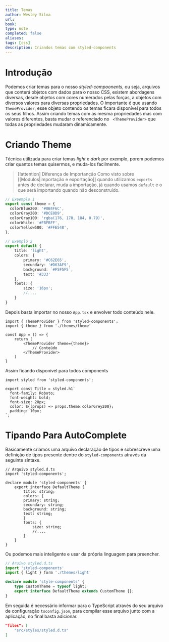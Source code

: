 ```yaml
---
title: Temas
author: Wesley Silva
url:
book:
type: note
completed: false
aliases:
tags: [css]
description: Criandos temas com styled-components 
---
```

# Introdução
Podemos criar temas para o nosso _styled-compoonents_, ou seja, arquivos que conterá objetos com dados para o nosso CSS, existem abordagens diversas, desde objetos com cores numerados pelas forças, a objetos com diversos valores para diversas propriedades.
O importante é que usando `ThemeProvider`, esse objeto contendo os temas ficara disponível para todos os seus filhos.
Assim criando temas com as mesma propriedades mas com valores diferentes, basta mudar o referenciado no ` <ThemeProvider>` que todas as propriedades mudaram dinamicamente.

# Criando Theme
Técnica utilizada para criar temas _light_ e _dark_ por exemplo, porem podemos criar quantos temas quisermos, e muda-los facilmente.

>[!attention] Diferença de Importanção
>Como visto sobre [[Modulos|importação e exportação]] quando utilizamos `exports` antes de declarar, muda a importação, já quando usamos `default` e o que será importando quando não desconstruído.

```ts
// Exeemplo 1
export const theme = {
  colorBlue200: '#0B4F6C',
  colorGray200: '#DCE0D9',
  colorGray100: 'rgba(176, 178, 184, 0.79)',
  colorWhite: '#FBFBFF',
  colorYellow500: '#FFE548',
};

// Exemplo 2
export default {
	title: 'light',
	colors: {
		primary: '#C62E65',
		secundary: '#D63AF9',
		background: `#F5F5F5`,
		text: '#333'
	},
	fonts: {
		size: '16px';
		//....
	}
}

```

Depois basta importar no nosso `App.tsx` e envolver todo conteúdo nele.

```tsx
import { ThemeProvider } from 'styled-components';
import { theme } from './themes/theme'

const App = () => {
	return (
		<ThemeProvider theme={theme}>
			// Conteúdo
		</ThemeProvider>
	)
}
```

Assim ficando disponível para todos components

```tsx
import styled from 'styled-components';
  
export const Title = styled.h1`
  font-family: Roboto;
  font-weight: bold;
  font-size: 28px;
  color: ${(props) => props.theme.colorGrey200};
  padding: 10px;
`;
```

# Tipando Para AutoComplete
Basicamente criamos uma arquivo declaração de tipos e sobrescreve uma definição de tipos presente dentre do `styled-components` através da seguinte sintaxe.

```tsx
// Arquivo styled.d.ts
import 'styled-components';

declare module 'styled-components' {
	export interface DefaultTheme {
		title: string;
		colors: {
		primary: string;
		secundary: string;
		background: string;
		text: string;
		}
		fonts: {
			size: string;
			//....
		}
	}
}
```

Ou podemos mais inteligente e usar da própria linguagem para preencher.

```ts
// Aruivo styled.d.ts
import 'styled-components'
import { light } form './themes/light'

declare module 'style-components' {
	type CustomTheme = typeof light;
	export interface DefaultTheme extends CustomTheme {};
}
```

Em seguida é necessário informar para o TypeScript através do seu arquivo de configuração `tsconfig.json`, para compilar esse arquivo junto com a aplicação, no final basta adicionar.

```json
"files": [
	"src/styles/styled.d.ts"
]
```